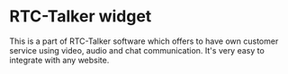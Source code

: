 # RTC-Talker widget
This is a part of RTC-Talker software which offers to have own customer service using video, audio and chat communication. It's very easy to integrate with any website. 
